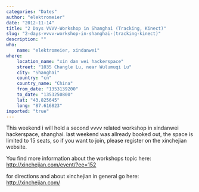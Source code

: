 ```yaml
---
categories: "Dates"
author: "elektromeier"
date: "2012-11-14"
title: "2 Days VVVV-Workshop in Shanghai (Tracking, Kinect)"
slug: "2-days-vvvv-workshop-in-shanghai-(tracking-kinect)"
description: ""
who: 
    name: "elektromeier, xindanwei"
where: 
    location_name: "xin dan wei hackerspace"
    street: "1035 Changle Lu, near Wulumuqi Lu"
    city: "Shanghai"
    country: "cn"
    country_name: "China"
    from_date: "1353139200"
    to_date: "1353250800"
    lat: "43.825645"
    long: "87.616823"
imported: "true"
---
```



This weekend i will hold a second vvvv related workshop in xindanwei hackerspace, shanghai. last weekend was allready booked out, the space is limited to 15 seats, so if you want to join, please register on the xinchejian website.

You find more information about the workshops topic here:
http://xinchejian.com/event/?ee=152

for directions and about xinchejian in general go here:
http://xinchejian.com/
